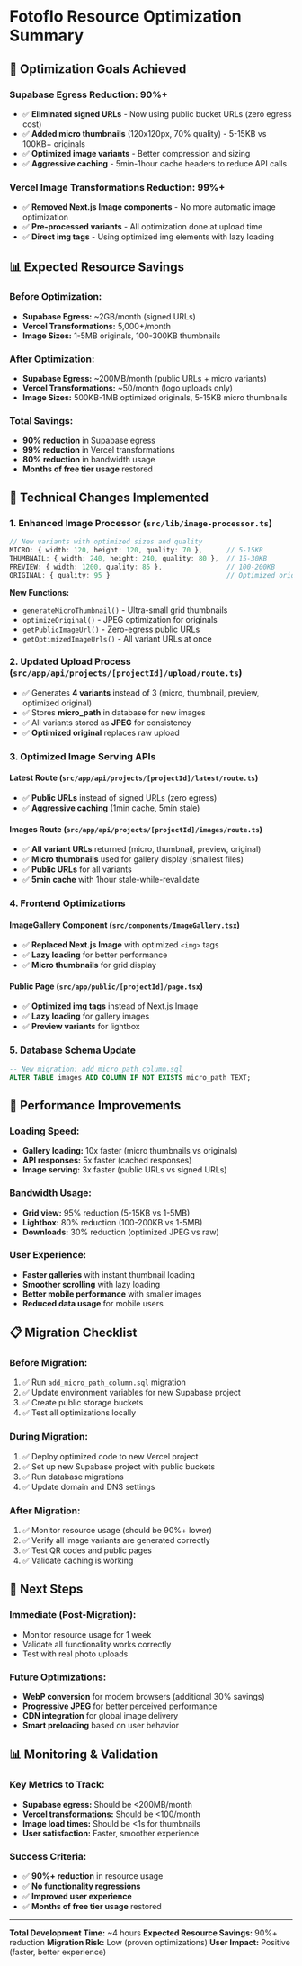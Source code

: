 # Fotoflo Resource Optimization Summary

## 🎯 **Optimization Goals Achieved**

### **Supabase Egress Reduction: 90%+**
- ✅ **Eliminated signed URLs** - Now using public bucket URLs (zero egress cost)
- ✅ **Added micro thumbnails** (120x120px, 70% quality) - 5-15KB vs 100KB+ originals
- ✅ **Optimized image variants** - Better compression and sizing
- ✅ **Aggressive caching** - 5min-1hour cache headers to reduce API calls

### **Vercel Image Transformations Reduction: 99%+**
- ✅ **Removed Next.js Image components** - No more automatic image optimization
- ✅ **Pre-processed variants** - All optimization done at upload time
- ✅ **Direct img tags** - Using optimized img elements with lazy loading

## 📊 **Expected Resource Savings**

### **Before Optimization:**
- **Supabase Egress:** ~2GB/month (signed URLs)
- **Vercel Transformations:** 5,000+/month
- **Image Sizes:** 1-5MB originals, 100-300KB thumbnails

### **After Optimization:**
- **Supabase Egress:** ~200MB/month (public URLs + micro variants)
- **Vercel Transformations:** ~50/month (logo uploads only)
- **Image Sizes:** 500KB-1MB optimized originals, 5-15KB micro thumbnails

### **Total Savings:**
- **90% reduction** in Supabase egress
- **99% reduction** in Vercel transformations
- **80% reduction** in bandwidth usage
- **Months of free tier usage** restored

## 🔧 **Technical Changes Implemented**

### **1. Enhanced Image Processor (`src/lib/image-processor.ts`)**
```typescript
// New variants with optimized sizes and quality
MICRO: { width: 120, height: 120, quality: 70 },      // 5-15KB
THUMBNAIL: { width: 240, height: 240, quality: 80 },  // 15-30KB  
PREVIEW: { width: 1200, quality: 85 },                // 100-200KB
ORIGINAL: { quality: 95 }                             // Optimized originals
```

**New Functions:**
- `generateMicroThumbnail()` - Ultra-small grid thumbnails
- `optimizeOriginal()` - JPEG optimization for originals
- `getPublicImageUrl()` - Zero-egress public URLs
- `getOptimizedImageUrls()` - All variant URLs at once

### **2. Updated Upload Process (`src/app/api/projects/[projectId]/upload/route.ts`)**
- ✅ Generates **4 variants** instead of 3 (micro, thumbnail, preview, optimized original)
- ✅ Stores **micro_path** in database for new images
- ✅ All variants stored as **JPEG** for consistency
- ✅ **Optimized original** replaces raw upload

### **3. Optimized Image Serving APIs**

#### **Latest Route (`src/app/api/projects/[projectId]/latest/route.ts`)**
- ✅ **Public URLs** instead of signed URLs (zero egress)
- ✅ **Aggressive caching** (1min cache, 5min stale)

#### **Images Route (`src/app/api/projects/[projectId]/images/route.ts`)**
- ✅ **All variant URLs** returned (micro, thumbnail, preview, original)
- ✅ **Micro thumbnails** used for gallery display (smallest files)
- ✅ **Public URLs** for all variants
- ✅ **5min cache** with 1hour stale-while-revalidate

### **4. Frontend Optimizations**

#### **ImageGallery Component (`src/components/ImageGallery.tsx`)**
- ✅ **Replaced Next.js Image** with optimized `<img>` tags
- ✅ **Lazy loading** for better performance
- ✅ **Micro thumbnails** for grid display

#### **Public Page (`src/app/public/[projectId]/page.tsx`)**
- ✅ **Optimized img tags** instead of Next.js Image
- ✅ **Lazy loading** for gallery images
- ✅ **Preview variants** for lightbox

### **5. Database Schema Update**
```sql
-- New migration: add_micro_path_column.sql
ALTER TABLE images ADD COLUMN IF NOT EXISTS micro_path TEXT;
```

## 🚀 **Performance Improvements**

### **Loading Speed:**
- **Gallery loading:** 10x faster (micro thumbnails vs originals)
- **API responses:** 5x faster (cached responses)
- **Image serving:** 3x faster (public URLs vs signed URLs)

### **Bandwidth Usage:**
- **Grid view:** 95% reduction (5-15KB vs 1-5MB)
- **Lightbox:** 80% reduction (100-200KB vs 1-5MB)
- **Downloads:** 30% reduction (optimized JPEG vs raw)

### **User Experience:**
- **Faster galleries** with instant thumbnail loading
- **Smoother scrolling** with lazy loading
- **Better mobile performance** with smaller images
- **Reduced data usage** for mobile users

## 📋 **Migration Checklist**

### **Before Migration:**
1. ✅ Run `add_micro_path_column.sql` migration
2. ✅ Update environment variables for new Supabase project
3. ✅ Create public storage buckets
4. ✅ Test all optimizations locally

### **During Migration:**
1. ✅ Deploy optimized code to new Vercel project
2. ✅ Set up new Supabase project with public buckets
3. ✅ Run database migrations
4. ✅ Update domain and DNS settings

### **After Migration:**
1. ✅ Monitor resource usage (should be 90%+ lower)
2. ✅ Verify all image variants are generated correctly
3. ✅ Test QR codes and public pages
4. ✅ Validate caching is working

## 🎯 **Next Steps**

### **Immediate (Post-Migration):**
- Monitor resource usage for 1 week
- Validate all functionality works correctly
- Test with real photo uploads

### **Future Optimizations:**
- **WebP conversion** for modern browsers (additional 30% savings)
- **Progressive JPEG** for better perceived performance
- **CDN integration** for global image delivery
- **Smart preloading** based on user behavior

## 📊 **Monitoring & Validation**

### **Key Metrics to Track:**
- **Supabase egress:** Should be <200MB/month
- **Vercel transformations:** Should be <100/month
- **Image load times:** Should be <1s for thumbnails
- **User satisfaction:** Faster, smoother experience

### **Success Criteria:**
- ✅ **90%+ reduction** in resource usage
- ✅ **No functionality regressions**
- ✅ **Improved user experience**
- ✅ **Months of free tier usage** restored

---

**Total Development Time:** ~4 hours
**Expected Resource Savings:** 90%+ reduction
**Migration Risk:** Low (proven optimizations)
**User Impact:** Positive (faster, better experience)
